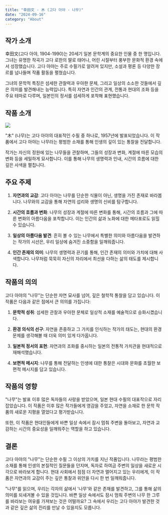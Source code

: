 ```yaml
---
title: "幸田文 - 木 (고다 아야 - 나무)"
date: "2024-09-16"
category: "About"
---
```


## 작가 소개

幸田文(고다 아야, 1904-1990)는 20세기 일본 문학계의 중요한 인물 중 한 명입니다. 그녀는 유명한 작곡가 고다 로한의 딸로 태어나, 어린 시절부터 풍부한 문화적 환경 속에서 성장했습니다. 고다 아야는 주로 수필가로 알려져 있지만, 소설과 평론 등 다양한 장르를 넘나들며 작품 활동을 펼쳤습니다.

그녀의 문학적 특징은 섬세한 관찰력과 우아한 문체, 그리고 일상의 소소한 것들에서 깊은 의미를 발견해내는 능력입니다. 특히 자연과 인간의 관계, 전통과 현대의 조화 등을 주요 테마로 다루며, 일본인의 정서를 섬세하게 포착해 표현했습니다.

## 작품 소개

![](https://i.imgur.com/HJzz4wO.png)


"木" (나무)는 고다 아야의 대표적인 수필 중 하나로, 1957년에 발표되었습니다. 이 작품에서 고다 아야는 나무라는 평범한 소재를 통해 인생의 깊이 있는 통찰을 전달합니다.

작가는 자신의 정원에 있는 나무들을 관찰하며, 그들의 성장과 변화, 계절에 따른 모습의 변화 등을 세밀하게 묘사합니다. 이를 통해 나무의 생명력과 인내, 시간의 흐름에 대한 깊은 사색을 펼칩니다.

## 주요 주제

1. **자연과의 교감**: 고다 아야는 나무를 단순한 식물이 아닌, 생명을 가진 존재로 바라봅니다. 나무와의 교감을 통해 자연의 섭리와 생명의 신비를 탐구합니다.

2. **시간의 흐름과 변화**: 나무의 성장과 계절에 따른 변화를 통해, 시간의 흐름과 그에 따른 변화의 아름다움을 포착합니다. 이는 인간의 삶과 노화에 대한 메타포로도 읽힐 수 있습니다.

3. **일상의 아름다움 발견**: 흔히 볼 수 있는 나무에서 특별한 의미와 아름다움을 발견하는 작가의 시선은, 우리 일상에 숨겨진 소중함을 일깨워줍니다.

4. **인간 존재의 의미**: 나무의 생명력과 끈기를 통해, 인간 존재의 의미와 가치에 대해 사색합니다. 나무처럼 묵묵히 자신의 자리에서 최선을 다하는 삶의 태도를 제시합니다.

## 작품의 의의

고다 아야의 "나무"는 단순한 자연 묘사를 넘어, 깊은 철학적 통찰을 담고 있습니다. 이 작품은 다음과 같은 점에서 큰 의의를 가집니다:

1. **문학적 성취**: 섬세한 관찰과 우아한 문체로 일상적 소재를 예술적으로 승화시켰습니다.

2. **환경 의식의 선구**: 자연을 존중하고 그 가치를 인식하는 작가의 태도는, 현대의 환경 문제를 생각해볼 때 더욱 의미 있게 다가옵니다.

3. **일본적 정서의 표현**: 자연과의 조화를 중시하는 일본의 전통적 가치관을 현대적으로 재해석했습니다.

4. **보편적 메시지**: 나무를 통해 전달하는 인생에 대한 통찰은 시대와 문화를 초월한 보편적 메시지를 담고 있습니다.

## 작품의 영향

"나무"는 발표 이후 많은 독자들의 사랑을 받았으며, 일본 현대 수필의 대표작으로 자리잡았습니다. 이 작품은 이후 많은 작가들에게 영감을 주었고, 자연을 소재로 한 문학 작품의 새로운 지평을 열었다고 평가받습니다.

또한, 이 작품은 현대인들에게 바쁜 일상 속에서 잠시 멈춰 주변을 돌아보고, 자연과 교감하는 시간의 중요성을 일깨워주는 역할을 하고 있습니다.

## 결론

고다 아야의 "나무"는 단순한 수필 그 이상의 가치를 지닌 작품입니다. 나무라는 평범한 소재를 통해 인생의 본질적인 질문들을 던지며, 독자로 하여금 주변의 일상을 새로운 시각으로 바라보게 합니다. 현대 사회에서 점점 더 자연과 멀어지고 있는 우리에게, 이 작품은 자연과의 교감이 주는 깊은 통찰과 위안을 다시 한 번 일깨워줍니다.

"나무"를 읽으며, 우리는 각자의 삶에서 '나무'와 같은 존재를 발견하고, 그를 통해 삶의 의미를 되새겨볼 수 있을 것입니다. 바쁜 일상 속에서도 잠시 멈춰 주변의 나무 한 그루를 바라보는 여유를 가져보는 것은 어떨까요? 그 속에서 우리는 고다 아야가 발견한 것과 같은 깊은 삶의 진리를 만날 수 있을지도 모릅니다.
